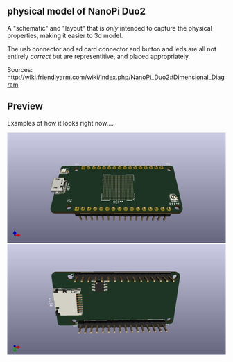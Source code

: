 ## physical model of NanoPi Duo2

A "schematic" and "layout" that is _only_ intended to capture the
physical properties, making it easier to 3d model.

The usb connector and sd card connector and button and leds are all
not entirely _correct_ but are representitive, and placed appropriately.

Sources:
http://wiki.friendlyarm.com/wiki/index.php/NanoPi_Duo2#Dimensional_Diagram

## Preview 
Examples of how it looks right now....

![Example-top-side](example-top.jpg?raw=true "Top side")
![Example-bottom-side](example-bottom.jpg?raw=true "Bottom side")
